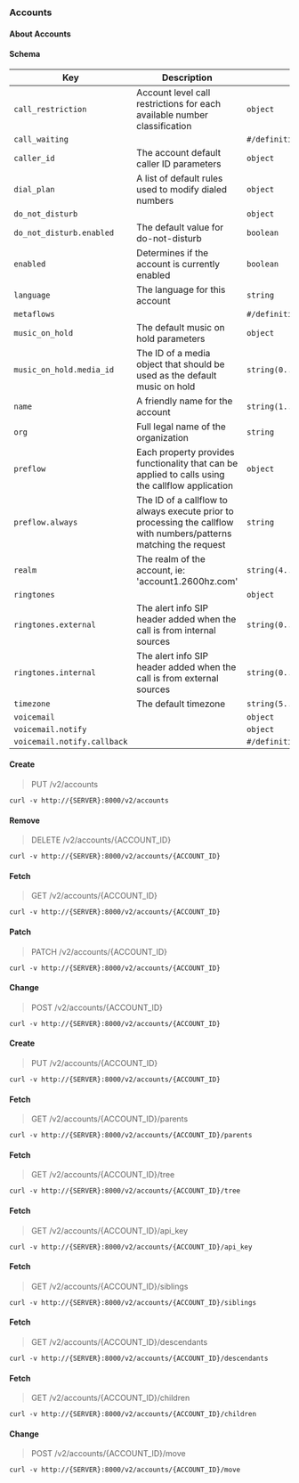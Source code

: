 ### Accounts

#### About Accounts

#### Schema

Key | Description | Type | Default | Required
--- | ----------- | ---- | ------- | --------
`call_restriction` | Account level call restrictions for each available number classification | `object` | `{}` | `false`
`call_waiting` |   | `#/definitions/call_waiting` |   | `false`
`caller_id` | The account default caller ID parameters | `object` | `{}` | `false`
`dial_plan` | A list of default rules used to modify dialed numbers | `object` | `{}` | `false`
`do_not_disturb` |   | `object` |   | `false`
`do_not_disturb.enabled` | The default value for do-not-disturb | `boolean` |   | `false`
`enabled` | Determines if the account is currently enabled | `boolean` | `true` | `false`
`language` | The language for this account | `string` | `en-us` | `false`
`metaflows` |   | `#/definitions/metaflows` |   | `false`
`music_on_hold` | The default music on hold parameters | `object` | `{}` | `false`
`music_on_hold.media_id` | The ID of a media object that should be used as the default music on hold | `string(0..128)` |   | `false`
`name` | A friendly name for the account | `string(1..128)` |   | `true`
`org` | Full legal name of the organization | `string` |   | `false`
`preflow` | Each property provides functionality that can be applied to calls using the callflow application | `object` | `{}` | `false`
`preflow.always` | The ID of a callflow to always execute prior to processing the callflow with numbers/patterns matching the request | `string` |   | `false`
`realm` | The realm of the account, ie: 'account1.2600hz.com' | `string(4..253)` |   | `false`
`ringtones` |   | `object` | `{}` | `false`
`ringtones.external` | The alert info SIP header added when the call is from internal sources | `string(0..256)` |   | `false`
`ringtones.internal` | The alert info SIP header added when the call is from external sources | `string(0..256)` |   | `false`
`timezone` | The default timezone | `string(5..32)` | `America/Los_Angeles` | `false`
`voicemail` |   | `object` |   | `false`
`voicemail.notify` |   | `object` |   | `false`
`voicemail.notify.callback` |   | `#/definitions/notify.callback` |   | `false`


#### Create

> PUT /v2/accounts

```curl
curl -v http://{SERVER}:8000/v2/accounts
```

#### Remove

> DELETE /v2/accounts/{ACCOUNT_ID}

```curl
curl -v http://{SERVER}:8000/v2/accounts/{ACCOUNT_ID}
```

#### Fetch

> GET /v2/accounts/{ACCOUNT_ID}

```curl
curl -v http://{SERVER}:8000/v2/accounts/{ACCOUNT_ID}
```

#### Patch

> PATCH /v2/accounts/{ACCOUNT_ID}

```curl
curl -v http://{SERVER}:8000/v2/accounts/{ACCOUNT_ID}
```

#### Change

> POST /v2/accounts/{ACCOUNT_ID}

```curl
curl -v http://{SERVER}:8000/v2/accounts/{ACCOUNT_ID}
```

#### Create

> PUT /v2/accounts/{ACCOUNT_ID}

```curl
curl -v http://{SERVER}:8000/v2/accounts/{ACCOUNT_ID}
```

#### Fetch

> GET /v2/accounts/{ACCOUNT_ID}/parents

```curl
curl -v http://{SERVER}:8000/v2/accounts/{ACCOUNT_ID}/parents
```

#### Fetch

> GET /v2/accounts/{ACCOUNT_ID}/tree

```curl
curl -v http://{SERVER}:8000/v2/accounts/{ACCOUNT_ID}/tree
```

#### Fetch

> GET /v2/accounts/{ACCOUNT_ID}/api_key

```curl
curl -v http://{SERVER}:8000/v2/accounts/{ACCOUNT_ID}/api_key
```

#### Fetch

> GET /v2/accounts/{ACCOUNT_ID}/siblings

```curl
curl -v http://{SERVER}:8000/v2/accounts/{ACCOUNT_ID}/siblings
```

#### Fetch

> GET /v2/accounts/{ACCOUNT_ID}/descendants

```curl
curl -v http://{SERVER}:8000/v2/accounts/{ACCOUNT_ID}/descendants
```

#### Fetch

> GET /v2/accounts/{ACCOUNT_ID}/children

```curl
curl -v http://{SERVER}:8000/v2/accounts/{ACCOUNT_ID}/children
```

#### Change

> POST /v2/accounts/{ACCOUNT_ID}/move

```curl
curl -v http://{SERVER}:8000/v2/accounts/{ACCOUNT_ID}/move
```

